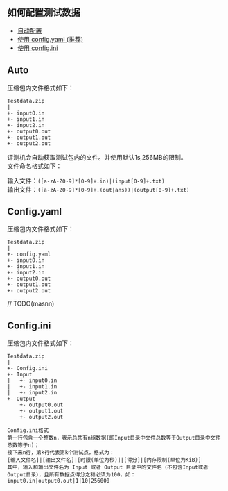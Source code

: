 ## 如何配置测试数据

- [自动配置](#Auto)
- [使用 config.yaml (推荐)](#Config.yaml)
- [使用 config.ini](#Config.ini)

## Auto

压缩包内文件格式如下：

```
Testdata.zip
|
+- input0.in 
+- input1.in
+- input2.in
+- output0.out
+- output1.out
+- output2.out
```

评测机会自动获取测试包内的文件。并使用默认1s,256MB的限制。  
文件命名格式如下：  

输入文件：`([a-zA-Z0-9]*[0-9]+.in)|(input[0-9]+.txt)`  
输出文件：`([a-zA-Z0-9]*[0-9]+.(out|ans))|(output[0-9]+.txt)`  

## Config.yaml

压缩包内文件格式如下：

```
Testdata.zip
|
+- config.yaml
+- input0.in
+- input1.in
+- input2.in
+- output0.out
+- output1.out
+- output2.out
```

// TODO(masnn)

## Config.ini

压缩包内文件格式如下：

```
Testdata.zip
|
+- Config.ini
+- Input
|   +- input0.in 
|   +- input1.in
|   +- input2.in
+- Output
    +- output0.out
    +- output1.out
    +- output2.out
```

```
Config.ini格式
第一行包含一个整数n，表示总共有n组数据(即Input目录中文件总数等于Output目录中文件总数等于n)；
接下来n行，第k行代表第k个测试点，格式为：
[输入文件名]|[输出文件名]|[时限(单位为秒)]|[得分]|[内存限制(单位为KiB)]
其中，输入和输出文件名为 Input 或者 Output 目录中的文件名（不包含Input或者Output目录），且所有数据点得分之和必须为100，如：
input0.in|output0.out|1|10|256000
```